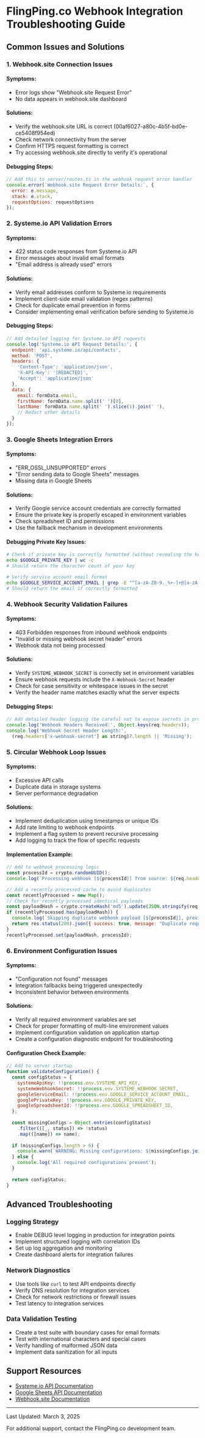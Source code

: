 # FlingPing.co Webhook Integration Troubleshooting Guide

## Common Issues and Solutions

### 1. Webhook.site Connection Issues

#### Symptoms:
- Error logs show "Webhook.site Request Error"
- No data appears in webhook.site dashboard

#### Solutions:
- Verify the webhook.site URL is correct (00af6027-a80c-4b5f-bd0e-ce5408f954ed)
- Check network connectivity from the server
- Confirm HTTPS request formatting is correct
- Try accessing webhook.site directly to verify it's operational

#### Debugging Steps:
```javascript
// Add this to server/routes.ts in the webhook request error handler
console.error(`Webhook.site Request Error Details:`, {
  error: e.message,
  stack: e.stack,
  requestOptions: requestOptions
});
```

### 2. Systeme.io API Validation Errors

#### Symptoms:
- 422 status code responses from Systeme.io API
- Error messages about invalid email formats
- "Email address is already used" errors

#### Solutions:
- Verify email addresses conform to Systeme.io requirements
- Implement client-side email validation (regex patterns)
- Check for duplicate email prevention in forms
- Consider implementing email verification before sending to Systeme.io

#### Debugging Steps:
```javascript
// Add detailed logging for Systeme.io API requests
console.log('Systeme.io API Request Details:', {
  endpoint: 'api.systeme.io/api/contacts',
  method: 'POST',
  headers: {
    'Content-Type': 'application/json',
    'X-API-Key': '[REDACTED]',
    'Accept': 'application/json'
  },
  data: {
    email: formData.email,
    firstName: formData.name.split(' ')[0],
    lastName: formData.name.split(' ').slice(1).join(' '),
    // Redact other details
  }
});
```

### 3. Google Sheets Integration Errors

#### Symptoms:
- "ERR_OSSL_UNSUPPORTED" errors
- "Error sending data to Google Sheets" messages
- Missing data in Google Sheets

#### Solutions:
- Verify Google service account credentials are correctly formatted
- Ensure the private key is properly escaped in environment variables
- Check spreadsheet ID and permissions
- Use the fallback mechanism in development environments

#### Debugging Private Key Issues:
```bash
# Check if private key is correctly formatted (without revealing the key)
echo $GOOGLE_PRIVATE_KEY | wc -c
# Should return the character count of your key

# Verify service account email format
echo $GOOGLE_SERVICE_ACCOUNT_EMAIL | grep -E "^[a-zA-Z0-9._%+-]+@[a-zA-Z0-9.-]+\.[a-zA-Z]{2,}$"
# Should return the email if correctly formatted
```

### 4. Webhook Security Validation Failures

#### Symptoms:
- 403 Forbidden responses from inbound webhook endpoints
- "Invalid or missing webhook secret header" errors
- Webhook data not being processed

#### Solutions:
- Verify `SYSTEME_WEBHOOK_SECRET` is correctly set in environment variables
- Ensure webhook requests include the `X-Webhook-Secret` header
- Check for case sensitivity or whitespace issues in the secret
- Verify the header name matches exactly what the server expects

#### Debugging Steps:
```javascript
// Add detailed header logging (be careful not to expose secrets in production)
console.log('Webhook Headers Received:', Object.keys(req.headers));
console.log('Webhook Secret Header Length:', 
  (req.headers['x-webhook-secret'] as string)?.length || 'Missing');
```

### 5. Circular Webhook Loop Issues

#### Symptoms:
- Excessive API calls
- Duplicate data in storage systems
- Server performance degradation

#### Solutions:
- Implement deduplication using timestamps or unique IDs
- Add rate limiting to webhook endpoints
- Implement a flag system to prevent recursive processing
- Add logging to track the flow of specific requests

#### Implementation Example:
```javascript
// Add to webhook processing logic
const processId = crypto.randomUUID();
console.log(`Processing webhook [${processId}] from source: ${req.headers['user-agent']}`);

// Add a recently processed cache to avoid duplicates
const recentlyProcessed = new Map();
// Check for recently processed identical payloads
const payloadHash = crypto.createHash('md5').update(JSON.stringify(req.body)).digest('hex');
if (recentlyProcessed.has(payloadHash)) {
  console.log(`Skipping duplicate webhook payload [${processId}], previous: ${recentlyProcessed.get(payloadHash)}`);
  return res.status(200).json({ success: true, message: "Duplicate request", skipped: true });
}
recentlyProcessed.set(payloadHash, processId);
```

### 6. Environment Configuration Issues

#### Symptoms:
- "Configuration not found" messages
- Integration fallbacks being triggered unexpectedly
- Inconsistent behavior between environments

#### Solutions:
- Verify all required environment variables are set
- Check for proper formatting of multi-line environment values
- Implement configuration validation on application startup
- Create a configuration diagnostic endpoint for troubleshooting

#### Configuration Check Example:
```javascript
// Add to server startup
function validateConfiguration() {
  const configStatus = {
    systemeApiKey: !!process.env.SYSTEME_API_KEY,
    systemeWebhookSecret: !!process.env.SYSTEME_WEBHOOK_SECRET,
    googleServiceEmail: !!process.env.GOOGLE_SERVICE_ACCOUNT_EMAIL,
    googlePrivateKey: !!process.env.GOOGLE_PRIVATE_KEY,
    googleSpreadsheetId: !!process.env.GOOGLE_SPREADSHEET_ID,
  };
  
  const missingConfigs = Object.entries(configStatus)
    .filter(([_, status]) => !status)
    .map(([name]) => name);
    
  if (missingConfigs.length > 0) {
    console.warn(`WARNING: Missing configurations: ${missingConfigs.join(', ')}`);
  } else {
    console.log('All required configurations present');
  }
  
  return configStatus;
}
```

## Advanced Troubleshooting

### Logging Strategy
- Enable DEBUG level logging in production for integration points
- Implement structured logging with correlation IDs
- Set up log aggregation and monitoring
- Create dashboard alerts for integration failures

### Network Diagnostics
- Use tools like `curl` to test API endpoints directly
- Verify DNS resolution for integration services
- Check for network restrictions or firewall issues
- Test latency to integration services

### Data Validation Testing
- Create a test suite with boundary cases for email formats
- Test with international characters and special cases
- Verify handling of malformed JSON data
- Implement data sanitization for all inputs

## Support Resources

- [Systeme.io API Documentation](https://systeme.io/api-docs)
- [Google Sheets API Documentation](https://developers.google.com/sheets/api)
- [Webhook.site Documentation](https://webhook.site/docs)

---

Last Updated: March 3, 2025

For additional support, contact the FlingPing.co development team.